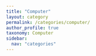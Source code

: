 ```yaml
---
title: "Computer"
layout: category
permalink: /categories/computer/
author_profile: true
taxonomy: Computer
sidebar:
  nav: "categories"
---
```

